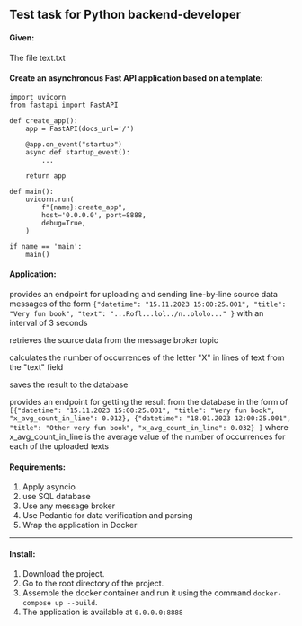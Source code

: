 ## Test task for Python backend-developer

#### Given:
The file text.txt

#### Create an asynchronous Fast API application based on a template:

```
import uvicorn
from fastapi import FastAPI

def create_app():
    app = FastAPI(docs_url='/')

    @app.on_event("startup")
    async def startup_event():
        ...

    return app

def main():
    uvicorn.run(
        f"{name}:create_app",
        host='0.0.0.0', port=8888,
        debug=True,
    )

if name == 'main':
    main()
```

#### Application:

provides an endpoint for uploading and sending line-by-line source data messages of the form ```{"datetime": "15.11.2023 15:00:25.001", "title": "Very fun book", "text": "...Rofl...lol../n..ololo..." }``` with an interval of 3 seconds

retrieves the source data from the message broker topic

calculates the number of occurrences of the letter "X" in lines of text from the "text" field

saves the result to the database

provides an endpoint for getting the result from the database in the form of ```[{"datetime": "15.11.2023 15:00:25.001", "title": "Very fun book", "x_avg_count_in_line": 0.012}, {"datetime": "18.01.2023 12:00:25.001", "title": "Other very fun book", "x_avg_count_in_line": 0.032} ]``` where x_avg_count_in_line is the average value of the number of occurrences for each of the uploaded texts

#### Requirements:

1. Apply asyncio
2. use SQL database
3. Use any message broker
4. Use Pedantic for data verification and parsing
5. Wrap the application in Docker
<hr>

#### Install:
1. Download the project.
2. Go to the root directory of the project.
3. Assemble the docker container and run it using the command ```docker-compose up --build```.
4. The application is available at ```0.0.0.0:8888```
